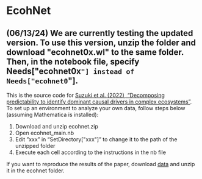 # EcohNet
## (06/13/24) We are currently testing the updated version. To use this version, unzip the folder and download "ecohnet0x.wl" to the same folder. Then, in the notebook file, specify Needs["ecohnet0x`"] instead of Needs["ecohnet0`"].
  
This is the source code for [Suzuki et al. (2022), “Decomposing predictability to identify dominant causal drivers in complex ecosystems”](https://www.biorxiv.org/content/10.1101/2022.03.14.484197v1.full). To set up an environment to analyze your own data, follow steps below (assuming Mathematica is installed):

1.	Download and unzip ecohnet.zip
2.	Open ecohnet_main.nb
3.	Edit ”xxx” in “SetDirectory["xxx"]” to change it to the path of the unzipped folder
4.	Execute each cell according to the instructions in the nb file

If you want to reproduce the results of the paper, download [data](https://drive.google.com/file/d/1KhmhZqMog9IP2t3TkH-zjQHC33PNYcoY/view?usp=sharing) and unzip it in the ecohnet folder.
